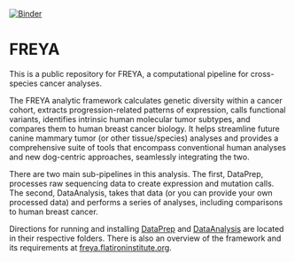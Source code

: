 
[![Binder](http://mybinder.org/badge.svg)](https://mybinder.org/v2/gh/flatironinstitute/FREYA/master)

# FREYA


This is a public repository for FREYA, a computational pipeline for cross-species cancer analyses. 

The FREYA analytic framework calculates genetic diversity within a cancer cohort, extracts progression-related patterns of expression, calls functional variants, identifies intrinsic human molecular tumor subtypes, and compares them to human breast cancer biology. It helps streamline future canine mammary tumor (or other tissue/species) analyses and provides a comprehensive suite of tools that encompass conventional human analyses and new dog-centric approaches, seamlessly integrating the two.

There are two main sub-pipelines in this analysis. The first, DataPrep, processes raw sequencing data to create expression and mutation calls. The second, DataAnalysis, takes that data (or you can provide your own processed data) and performs a series of analyses, including comparisons to human breast cancer.

Directions for running and installing [DataPrep](https://github.com/flatironinstitute/FREYA/blob/master/DataPrep/README.md) and [DataAnalysis](https://github.com/flatironinstitute/FREYA/blob/master/DataAnalysis/README.md) are located in their respective folders. There is also an overview of the framework and its requirements at [freya.flatironinstitute.org](http://freya.flatironinstitute.org/). 
